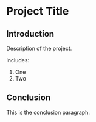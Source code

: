 # Project Title

## Introduction

Description of the project.

Includes:

1. One
2. Two

## Conclusion

This is the conclusion paragraph.